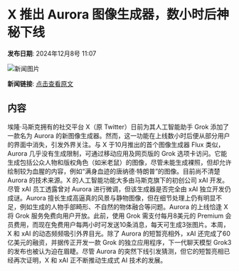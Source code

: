 # X 推出 Aurora 图像生成器，数小时后神秘下线

**发布日期**: 2024年12月8号 11:07

![新闻图片](https://upload.chinaz.com/2024/1208/6386925285359570156923518.png)

**新闻链接**: [点击查看原文](https://www.aibase.com/zh/news/13759)

## 内容

埃隆·马斯克拥有的社交平台 X（原 Twitter）日前为其人工智能助手 Grok 添加了一款名为 Aurora 的新图像生成器。然而，这一功能在上线数小时后便从部分用户的界面中消失，引发外界关注。与 X 于10月推出的首个图像生成器 Flux 类似，Aurora 几乎没有生成限制，可通过移动应用及网页版的 Grok 选项卡访问。它能生成包括公众人物和版权角色（如米老鼠）的图像，尽管未能生成裸照，但却允许绘制较为血腥的内容，例如“满身血迹的唐纳德·特朗普”的图像。目前尚不清楚 Aurora 的技术来源。X 的人工智能功能大多由马斯克旗下的初创公司 xAI 开发。尽管 xAI 员工透露曾对 Aurora 进行微调，但该生成器是否完全由 xAI 独立开发仍成谜。Aurora 擅长生成高逼真的风景与静物图像，但在细节处理上仍有明显不足，例如生成的人物手部畸形、不自然的物体融合等问题。Aurora 的上线恰逢 X 将 Grok 服务免费向用户开放。此前，使用 Grok 需支付每月8美元的 Premium 会员费用，而现在免费用户每两小时可发送10条消息，每天可生成3张图片。本周，X 和 xAI 的动态频频吸引外界目光。除了 Aurora 的短暂亮相外，xAI 还完成了60亿美元的融资，并据传正开发一款 Grok 的独立应用程序，下一代聊天模型 Grok3的发布也被认为迫在眉睫。尽管 Aurora 的突然下线引发猜测，但它的短暂亮相已经再次证明，X 和 xAI 正不断推动生成式 AI 技术的发展。
